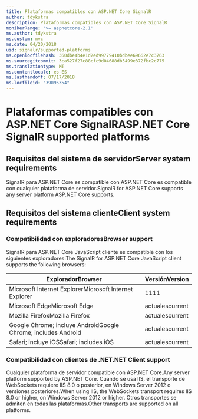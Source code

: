 ```yaml
---
title: Plataformas compatibles con ASP.NET Core SignalR
author: tdykstra
description: Plataformas compatibles con ASP.NET Core SignalR
monikerRange: '>= aspnetcore-2.1'
ms.author: tdykstra
ms.custom: mvc
ms.date: 04/20/2018
uid: signalr/supported-platforms
ms.openlocfilehash: 360dbe4b4e1d2ed99779410bdbee69662e7c3763
ms.sourcegitcommit: 3ca527f27c88cfc9d04688db5499e372fbc2c775
ms.translationtype: MT
ms.contentlocale: es-ES
ms.lasthandoff: 07/17/2018
ms.locfileid: "39095354"
---
```

# <a name="aspnet-core-signalr-supported-platforms"></a><span data-ttu-id="788e4-103">Plataformas compatibles con ASP.NET Core SignalR</span><span class="sxs-lookup"><span data-stu-id="788e4-103">ASP.NET Core SignalR supported platforms</span></span>

## <a name="server-system-requirements"></a><span data-ttu-id="788e4-104">Requisitos del sistema de servidor</span><span class="sxs-lookup"><span data-stu-id="788e4-104">Server system requirements</span></span>

<span data-ttu-id="788e4-105">SignalR para ASP.NET Core es compatible con ASP.NET Core es compatible con cualquier plataforma de servidor.</span><span class="sxs-lookup"><span data-stu-id="788e4-105">SignalR for ASP.NET Core supports any server platform ASP.NET Core supports.</span></span>

## <a name="client-system-requirements"></a><span data-ttu-id="788e4-106">Requisitos del sistema cliente</span><span class="sxs-lookup"><span data-stu-id="788e4-106">Client system requirements</span></span>

### <a name="browser-support"></a><span data-ttu-id="788e4-107">Compatibilidad con exploradores</span><span class="sxs-lookup"><span data-stu-id="788e4-107">Browser support</span></span>

<span data-ttu-id="788e4-108">SignalR para ASP.NET Core JavaScript cliente es compatible con los siguientes exploradores:</span><span class="sxs-lookup"><span data-stu-id="788e4-108">The SignalR for ASP.NET Core JavaScript client supports the following browsers:</span></span>

| <span data-ttu-id="788e4-109">Explorador</span><span class="sxs-lookup"><span data-stu-id="788e4-109">Browser</span></span> | <span data-ttu-id="788e4-110">Versión</span><span class="sxs-lookup"><span data-stu-id="788e4-110">Version</span></span> |
| ------- | ------- |
| <span data-ttu-id="788e4-111">Microsoft Internet Explorer</span><span class="sxs-lookup"><span data-stu-id="788e4-111">Microsoft Internet Explorer</span></span> | <span data-ttu-id="788e4-112">11</span><span class="sxs-lookup"><span data-stu-id="788e4-112">11</span></span> |
| <span data-ttu-id="788e4-113">Microsoft Edge</span><span class="sxs-lookup"><span data-stu-id="788e4-113">Microsoft Edge</span></span> | <span data-ttu-id="788e4-114">actuales</span><span class="sxs-lookup"><span data-stu-id="788e4-114">current</span></span> |
| <span data-ttu-id="788e4-115">Mozilla Firefox</span><span class="sxs-lookup"><span data-stu-id="788e4-115">Mozilla Firefox</span></span> | <span data-ttu-id="788e4-116">actuales</span><span class="sxs-lookup"><span data-stu-id="788e4-116">current</span></span> |
| <span data-ttu-id="788e4-117">Google Chrome; incluye Android</span><span class="sxs-lookup"><span data-stu-id="788e4-117">Google Chrome; includes Android</span></span> | <span data-ttu-id="788e4-118">actuales</span><span class="sxs-lookup"><span data-stu-id="788e4-118">current</span></span> |
| <span data-ttu-id="788e4-119">Safari; incluye iOS</span><span class="sxs-lookup"><span data-stu-id="788e4-119">Safari; includes iOS</span></span> | <span data-ttu-id="788e4-120">actuales</span><span class="sxs-lookup"><span data-stu-id="788e4-120">current</span></span> |
 
### <a name="net-client-support"></a><span data-ttu-id="788e4-121">Compatibilidad con clientes de .NET</span><span class="sxs-lookup"><span data-stu-id="788e4-121">.NET Client support</span></span>

<span data-ttu-id="788e4-122">Cualquier plataforma de servidor compatible con ASP.NET Core.</span><span class="sxs-lookup"><span data-stu-id="788e4-122">Any server platform supported by ASP.NET Core.</span></span> <span data-ttu-id="788e4-123">Cuando se usa IIS, el transporte de WebSockets requiere IIS 8.0 o posterior, en Windows Server 2012 o versiones posteriores.</span><span class="sxs-lookup"><span data-stu-id="788e4-123">When using IIS, the WebSockets transport requires IIS 8.0 or higher, on Windows Server 2012 or higher.</span></span> <span data-ttu-id="788e4-124">Otros transportes se admiten en todas las plataformas.</span><span class="sxs-lookup"><span data-stu-id="788e4-124">Other transports are supported on all platforms.</span></span>
